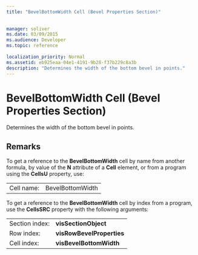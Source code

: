 ```yaml
---
title: "BevelBottomWidth Cell (Bevel Properties Section)"
 
 
manager: soliver
ms.date: 03/09/2015
ms.audience: Developer
ms.topic: reference
 
localization_priority: Normal
ms.assetid: eb925eaa-04e1-4191-9b28-f37b229c8a3b
description: "Determines the width of the bottom bevel in points."
---
```


# BevelBottomWidth Cell (Bevel Properties Section)

Determines the width of the bottom bevel in points. 
  
## Remarks

To get a reference to the **BevelBottomWidth** cell by name from another formula, by value of the **N** attribute of a **Cell** element, or from a program using the **CellsU** property, use: 
  
|||
|:-----|:-----|
| Cell name:  <br/> | BevelBottomWidth  <br/> |
   
To get a reference to the **BevelBottomWidth** cell by index from a program, use the **CellsSRC** property with the following arguments: 
  
|||
|:-----|:-----|
| Section index:  <br/> |**visSectionObject** <br/> |
| Row index:  <br/> |**visRowBevelProperties** <br/> |
| Cell index:  <br/> |**visBevelBottomWidth** <br/> |
   

